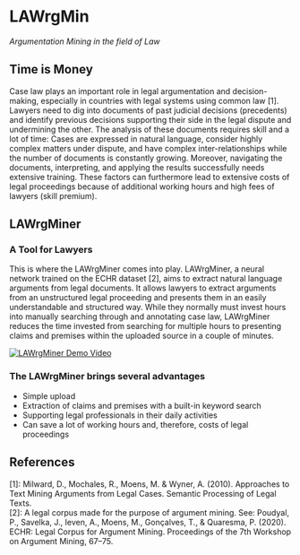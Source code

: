 # LAWrgMin
_Argumentation Mining in the field of Law_


## Time is Money

Case law plays an important role in legal argumentation and decision-making, especially in countries with legal systems
using common law [1]. Lawyers need to dig into documents of past judicial decisions (precedents) and identify previous
decisions supporting their side in the legal dispute and undermining the other. The analysis of these documents requires
skill and a lot of time:
Cases are expressed in natural language, consider highly complex matters under dispute, and have complex
inter-relationships while the number of documents is constantly growing. Moreover, navigating the documents,
interpreting, and applying the results successfully needs extensive training. These factors can furthermore lead to
extensive costs of legal proceedings because of additional working hours and high fees of lawyers (skill premium).


## LAWrgMiner

### A Tool for Lawyers

This is where the LAWrgMiner comes into play. LAWrgMiner, a neural network trained on the ECHR dataset [2], aims to extract
natural language arguments from legal documents. It allows lawyers to extract arguments from an unstructured legal
proceeding and presents them in an easily understandable and structured way. While they normally must invest hours into
manually searching through and annotating case law, LAWrgMiner reduces the time invested from searching for multiple
hours to presenting claims and premises within the uploaded source in a couple of minutes.  

[![LAWrgMiner Demo Video](resources/LAWrgMin_demo_thumbnail.png)](https://youtu.be/jMBn2o9aRXI)


### The LAWrgMiner brings several advantages

- Simple upload
- Extraction of claims and premises with a built-in keyword search 
- Supporting legal professionals in their daily activities
- Can save a lot of working hours and, therefore, costs of legal proceedings  


## References

[1]: Milward, D., Mochales, R., Moens, M. & Wyner, A. (2010). Approaches to Text Mining Arguments from Legal Cases. Semantic Processing of Legal Texts.\
[2]: A legal corpus made for the purpose of argument mining. See: Poudyal, P., Savelka, J., Ieven, A., Moens, M., Gonçalves, T., & Quaresma, P. (2020).
ECHR: Legal Corpus for Argument Mining. Proceedings of the 7th Workshop on Argument Mining, 67–75.
